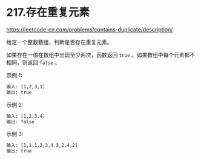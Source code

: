 # 217.存在重复元素

<https://leetcode-cn.com/problems/contains-duplicate/description/>

给定一个整数数组，判断是否存在重复元素。

如果存在一值在数组中出现至少两次，函数返回 `true` 。如果数组中每个元素都不相同，则返回 `false` 。

示例 1:

```txt
输入: [1,2,3,1]
输出: true
```

示例 2:

```txt
输入: [1,2,3,4]
输出: false
```

示例 3:

```txt
输入: [1,1,1,3,3,4,3,2,4,2]
输出: true
```
